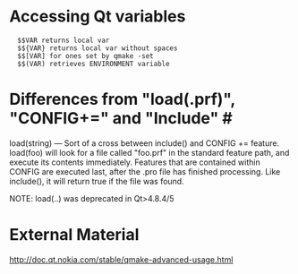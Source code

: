 # Accessing Qt variables #

```
  $$VAR returns local var 
  $${VAR} returns local var without spaces 
  $$[VAR] for ones set by qmake -set 
  $$(VAR) retrieves ENVIRONMENT variable 
```


# Differences from "load(**.prf)", "CONFIG+=" and "Include" #**

load(string) — Sort of a cross between include() and CONFIG += feature. load(foo) will look for a file called "foo.prf" in the standard feature path, and execute its contents immediately. Features that are contained within CONFIG are executed last, after the .pro file has finished processing. Like include(), it will return true if the file was found.

NOTE: load(..) was deprecated in Qt>4.8.4/5

# External Material #
http://doc.qt.nokia.com/stable/qmake-advanced-usage.html